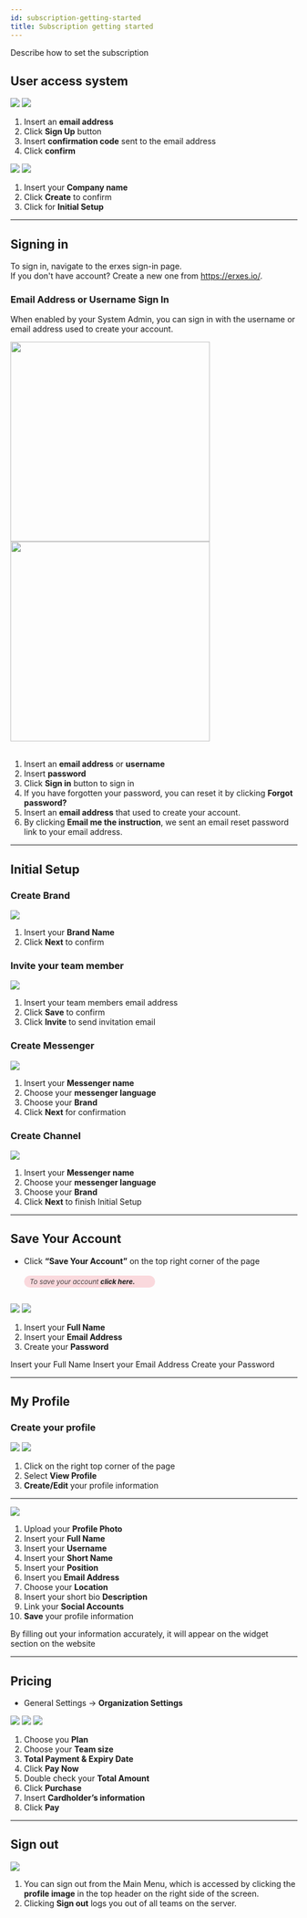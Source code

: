 ```yaml
---
id: subscription-getting-started
title: Subscription getting started
---
```


<!--Content-->

Describe how to set the subscription

## User access system

<div>
<img src="https://s3-us-west-2.amazonaws.com/erxes-docs/getting+started/gs1.jpg" class="hw"/>
<img src="https://s3-us-west-2.amazonaws.com/erxes-docs/getting+started/gs2.jpg" class="hw"/>
</div>

1. Insert an **email address**
2. Click **Sign Up** button
3. Insert **confirmation code** sent to the email address
4. Click **confirm**

<div>
<img src="https://s3-us-west-2.amazonaws.com/erxes-docs/getting+started/gs3.jpg" class="hw"/>
<img src="https://s3-us-west-2.amazonaws.com/erxes-docs/getting+started/gs4.jpg" class="hw"/>
</div>

1. Insert your **Company name**
2. Click **Create** to confirm
3. Click for **Initial Setup**

---
## Signing in

To sign in, navigate to the erxes sign-in page. <br>
If you don't have account? Create a new one from <a href="https://erxes.io/en/create" target="_blank">https://erxes.io/</a>.



### Email Address or Username Sign In

When enabled by your System Admin, you can sign in with the username or email address used to create your account.

<div>
    <img src="https://s3-us-west-2.amazonaws.com/erxes-docs/sign-in-page.png" style="width: 350px" />
    <img src="https://s3-us-west-2.amazonaws.com/erxes-docs/reset-password.png" style="width: 350px" />
</div>
<br>

1. Insert an __email address__ or __username__
2. Insert __password__
3. Click __Sign in__ button to sign in
4. If you have forgotten your password, you can reset it by clicking __Forgot password?__
5. Insert an __email address__ that used to create your account.
6. By clicking __Email me the instruction__, we sent an email reset password link to your email address.
---

## Initial Setup

### Create Brand

<img src="https://s3-us-west-2.amazonaws.com/erxes-docs/getting+started/gs5.jpg"/>

1. Insert your **Brand Name**
2. Click **Next** to confirm

### Invite your team member

<img src="https://s3-us-west-2.amazonaws.com/erxes-docs/getting+started/gs6.jpg"/>

1. Insert your team members email address
2. Click **Save** to confirm
3. Click **Invite** to send invitation email

### Create Messenger

<img src="https://s3-us-west-2.amazonaws.com/erxes-docs/getting+started/gs7.jpg"/>

1. Insert your **Messenger name**
2. Choose your **messenger language**
3. Choose your **Brand**
4. Click **Next** for confirmation

### Create Channel

<img src="https://s3-us-west-2.amazonaws.com/erxes-docs/getting+started/gs8.jpg"/>

1. Insert your **Messenger name**
2. Choose your **messenger language**
3. Choose your **Brand**
4. Click **Next** to finish Initial Setup

---

## Save Your Account

- Click **“Save Your Account”** on the top right corner of the page
  <h6 style="    font-size: 12px;
      padding: 3px 10px;
      background: rgba(234, 71, 93, 0.2);
      border-radius: 12px;
      width: 210px;
      font-weight: 300;">
    To save your account <label style="    font-weight: bold;">click here.</label>
      </h6>

<div>
<img src="https://s3-us-west-2.amazonaws.com/erxes-docs/getting-started-9.png">
<img src="https://s3-us-west-2.amazonaws.com/erxes-docs/getting-started-8.png">
</div>

1. Insert your **Full Name**
2. Insert your **Email Address**
3. Create your **Password**

<aside class="notice">Insert your Full Name
Insert your Email Address
Create your Password</aside>

---

## My Profile

### Create your profile

<div>
<img src="https://s3-us-west-2.amazonaws.com/erxes-docs/getting-started-6.png">
<img src="https://s3-us-west-2.amazonaws.com/erxes-docs/getting-started-5.png">
</div>

1. Click on the right top corner of the page
2. Select **View Profile**
3. **Create/Edit** your profile information

---

<img src="https://s3-us-west-2.amazonaws.com/erxes-docs/getting-started-4.png">

1. Upload your **Profile Photo**
2. Insert your **Full Name**
3. Insert your **Username**
4. Insert your **Short Name**
5. Insert your **Position**
6. Insert you **Email Address**
7. Choose your **Location**
8. Insert your short bio **Description**
9. Link your **Social Accounts**
10. **Save** your profile information

<aside class="notice">By filling out your information accurately, it will appear on the widget section on the website</aside>

---

## Pricing

- General Settings -> **Organization Settings**

<div>
<img src="https://s3-us-west-2.amazonaws.com/erxes-docs/getting-started-3.png">
<img src="https://s3-us-west-2.amazonaws.com/erxes-docs/getting-started-2.png">
<img src="https://s3-us-west-2.amazonaws.com/erxes-docs/getting-started-1.png">
</div>

1. Choose you **Plan**
2. Choose your **Team size**
3. **Total Payment & Expiry Date**
4. Click **Pay Now**
5. Double check your **Total Amount**
6. Click **Purchase**
7. Insert **Cardholder’s information**
8. Click **Pay**

---


## Sign out

<img src="https://s3-us-west-2.amazonaws.com/erxes-docs/log-out.png" />
<br>



1. You can sign out from the Main Menu, which is accessed by clicking the __profile image__ in the top header on the right side of the screen.
2. Clicking __Sign out__ logs you out of all teams on the server.
